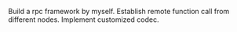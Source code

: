 Build a rpc framework by myself.
Establish remote function call from different nodes.
Implement customized codec.